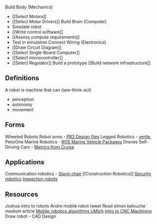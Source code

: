 Build Body (Mechanics)
* [[Select Motors]]
* [[Select Motor Drivers]]
Build Brain (Computer)
* Simulate robot
* [[Write control software]]
* [[Assess compute requirements]]
* Test in simulation
Connect Wiring (Electronics)
* [[Draw Circuit Diagram]]
* [[Select Single-Board Computer]]
* [[Select microcontroller]]
* [[Select Regulator]]
Build a prototype
[[Build network infrastructure]]

## Definitions
A robot is machine that can (see-think-act)
- perception
- autonomy 
- movement

## Forms
Wheeled Robots
Robot arms - [PR2 Design files](https://clearpathrobotics.com/pr2-resources-2/)
Legged Robotics - [yertle](https://github.com/Jerome-Graves/yertle), PetoiOne
Marine Robotics - [ROS Marine Vehicle Packages](https://discourse.ros.org/t/release-of-ros-mvp/29367)
Drones
Self-Driving Cars - [Metrics from Cruise](https://www.linkedin.com/posts/kylevogt_we-just-completed-a-full-rollout-of-the-latest-activity-7000992092919398400-r1IP?utm_source=share&utm_medium=member_desktop)

## Applications
Communication robotics - [Stack-chan](https://github.com/meganetaaan/stack-chan)
[[Construction Robotics]]
[Security robotics](https://ubuntu.com/blog/getting-started-with-ros-security-scanning)
[Inspection robots](https://www.linkedin.com/posts/anybotics_ip54-ip68-ip67-activity-7051451831742255105--sl8?utm_source=share&utm_medium=member_desktop)

## Resources
Joshua intro to robots
Andre mobile robot tweet
Read simon kalouche medium article
[Mobile robotics algorithms UMich](https://www.youtube.com/playlist?list=PLdMorpQLjeXmbFaVku4JdjmQByHHqTd1F)
[Intro to CNC Machining](https://lcamtuf.coredump.cx/gcnc/)
Draw robot - CAD Design